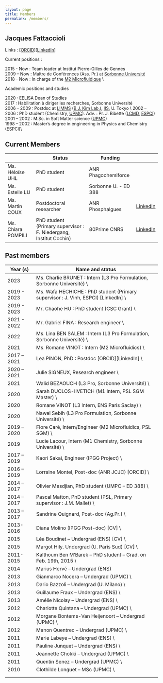 ```yaml
---
layout: page
title: Members
permalink: /members/
---
```


## Jacques Fattaccioli

Links : [[ORCID](https://orcid.org/0000-0002-0095-2576)][[LinkedIn](https://www.linkedin.com/in/jacquesfattaccioli/)]

Current positions : 

2015 - Now : Team leader at Institut Pierre-Gilles de Gennes \
2009 – Now : Maître de Conférences (Ass. Pr.) at [Sorbonne Université](http://www.sorbonne-universite.fr/) \
2018 - Now : In charge of the [M2 Microfluidique](https://microfluidics-master.fr/) \

Academic positions and studies

2020 : EELISA Dean of Studies \
2017 : Habilitation à diriger les recherches, Sorbonne Université  \
2006 – 2009 : Postdoc at [LIMMS](http://limmshp.iis.u-tokyo.ac.jp/) ([B.J. Kim Lab.](http://www.kimlab.iis.u-tokyo.ac.jp/english/index.html)), [IIS](http://iis.u-tokyo.ac.jp/), U. Tokyo  \\
2002 – 2006 : PhD student (Chemistry, [UPMC](http://www.upmc.fr/)). Adv. : Pr. J. Bibette ([LCMD](https://www.lcmd.espci.fr/), [ESPCI](http://www.espci.fr/)) \
2001 – 2002 : M.Sc. in Soft Matter science ([UPMC](http://www.upmc.fr/)) \
1998 – 2002 : Master’s degree in engineering in Physics and Chemistry ([ESPCI](http://www.espci.fr/))\

## Current Members

|  | Status | Funding |  |
|---|---|---|---|
| Ms. Héloïse UHL | PhD student | ANR Phagochemiforce |  |
| Ms. Estelle LU | PhD student | Sorbonne U. - ED 388 |  |
| Ms. Martin COUX | Postdoctoral researcher | ANR Phosphalgues | [LinkedIn](https://www.linkedin.com/in/martin-coux/) |
| Ms. Chiara POMPILI | PhD student (Primary supervisor : F. Niedergang, Institut Cochin) | 80Prime CNRS | [LinkedIn](https://www.linkedin.com/in/chiara-pompili-855320230/) |



## Past members

| Year (s) | Name and status |
|---|---|
| 2023 | Ms. Charlie BRUNET : Intern (L3 Pro Formulation, Sorbonne Université) \ |
| 2019 - 2023 | Ms. Wafa HECHICHE : PhD student (Primary supervisor : J. Vinh, ESPCI) [LinkedIn] \ |
| 2019 - 2023 | Mr. Chaohe HU : PhD student (CSC Grant) \ |
| 2021 - 2022 | Mr. Gabriel FINA : Research engineer \ |
| 2022 | Ms. Lina BEN SALEM : Intern (L3 Pro Formulation, Sorbonne Université) \ |
| 2021 | Ms. Romane VINOT : Intern (M2 Microfluidics) \ |
| 2017 – 2021 | Lea PINON, PhD : Postdoc [ORCID][LinkedIn] \ |
| 2020 – 2021 |  Julie SIGNEUX, Research engineer \ |
| 2021 |  Walid BEZAOUCH (L3 Pro, Sorbonne Université) \ |
| 2020 |  Sarah DUCLOS-IIVETICH (M1 Intern, PSL SGM Master) \ |
| 2020 |  Romane VINOT (L3 Intern, ENS Paris Saclay) \ |
| 2020 |  Nawel Sebih (L3 Pro Formulation, Sorbonne Université) \ |
| 2019 – 2020 |  Flore Caré, Intern/Engineer (M2 Microfluidics, PSL SGM) \ |
| 2019 |  Lucie Lacour, Intern (M1 Chemistry, Sorbonne Université) \ |
| 2017 – 2019 |  Kaori Sakai, Engineer (IPGG Project) \ |
| 2016 – 2019 |  Lorraine Montel, Post-doc (ANR JCJC) [ORCID] \ |
| 2014 – 2017 |  Olivier Mesdjian, PhD student (UMPC – ED 388) \ |
| 2014 – 2017 |  Pascal Matton, PhD student (PSL, Primary supervisor : J.M. Mallet) \ |
| 2013 – 2017 |  Sandrine Quignard, Post-doc (Ag.Pr.) \ |
| 2013-2016 |  Diana Molino (IPGG Post-doc) [CV] \ |
| 2015 |  Léa Boudinet – Undergrad (ENS) [CV] \ |
| 2015 |  Margot Hily. Undergrad (U. Paris Sud) [CV] \ |
| 2011-2015 |  Kalthoum Ben M’Barek – PhD student – Grad. on Feb. 19th, 2015 \ |
| 2014 | Marius Hervé – Undergrad (ENS) |
| 2013 |  Gianmarco Nocera – Undergrad (UPMC) \ |
| 2013 | Dario Bazzoli – Undergrad (U. Milano) \ |
| 2013 |  Guillaume Fraux – Undergrad (ENS) \ |
| 2013 | Amélie Nicolay – Undergrad (ENS) \ |
| 2012 |  Charlotte Quintana – Undergrad (UPMC) \ |
| 2012 |  Morgane Bontems-Van Heijenoort – Undergrad (UPMC) \ |
| 2012 |  Manon Quentrec – Undergrad (UPMC) \ |
| 2011 |  Marie Labeye – Undergrad (ENS) \ |
| 2011 |  Pauline Junquet – Undergrad (ENS) \ |
| 2011 |  Jeannette Chokki – Undergrad (UPMC) \ |
| 2011 |  Quentin Senez – Undergrad (UPMC) \ |
| 2010 |  Clothilde Longuet – MSc (UPMC) \ |
|  |  |
|  |  |